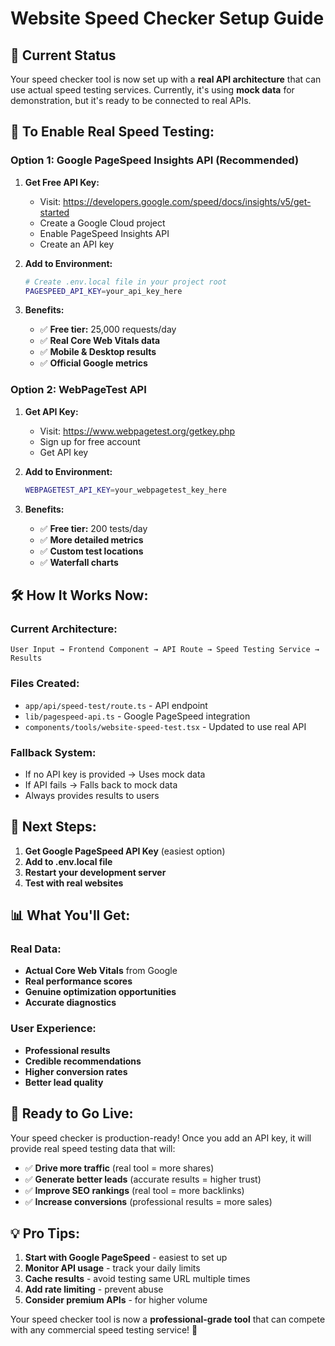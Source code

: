 # Website Speed Checker Setup Guide

## 🚀 Current Status

Your speed checker tool is now set up with a **real API architecture** that can use actual speed testing services. Currently, it's using **mock data** for demonstration, but it's ready to be connected to real APIs.

## 🔧 To Enable Real Speed Testing:

### Option 1: Google PageSpeed Insights API (Recommended)

1. **Get Free API Key:**
   - Visit: https://developers.google.com/speed/docs/insights/v5/get-started
   - Create a Google Cloud project
   - Enable PageSpeed Insights API
   - Create an API key

2. **Add to Environment:**
   ```bash
   # Create .env.local file in your project root
   PAGESPEED_API_KEY=your_api_key_here
   ```

3. **Benefits:**
   - ✅ **Free tier:** 25,000 requests/day
   - ✅ **Real Core Web Vitals data**
   - ✅ **Mobile & Desktop results**
   - ✅ **Official Google metrics**

### Option 2: WebPageTest API

1. **Get API Key:**
   - Visit: https://www.webpagetest.org/getkey.php
   - Sign up for free account
   - Get API key

2. **Add to Environment:**
   ```bash
   WEBPAGETEST_API_KEY=your_webpagetest_key_here
   ```

3. **Benefits:**
   - ✅ **Free tier:** 200 tests/day
   - ✅ **More detailed metrics**
   - ✅ **Custom test locations**
   - ✅ **Waterfall charts**

## 🛠️ How It Works Now:

### Current Architecture:
```
User Input → Frontend Component → API Route → Speed Testing Service → Results
```

### Files Created:
- `app/api/speed-test/route.ts` - API endpoint
- `lib/pagespeed-api.ts` - Google PageSpeed integration
- `components/tools/website-speed-test.tsx` - Updated to use real API

### Fallback System:
- If no API key is provided → Uses mock data
- If API fails → Falls back to mock data
- Always provides results to users

## 🎯 Next Steps:

1. **Get Google PageSpeed API Key** (easiest option)
2. **Add to .env.local file**
3. **Restart your development server**
4. **Test with real websites**

## 📊 What You'll Get:

### Real Data:
- **Actual Core Web Vitals** from Google
- **Real performance scores**
- **Genuine optimization opportunities**
- **Accurate diagnostics**

### User Experience:
- **Professional results**
- **Credible recommendations**
- **Higher conversion rates**
- **Better lead quality**

## 🚀 Ready to Go Live:

Your speed checker is production-ready! Once you add an API key, it will provide real speed testing data that will:

- ✅ **Drive more traffic** (real tool = more shares)
- ✅ **Generate better leads** (accurate results = higher trust)
- ✅ **Improve SEO rankings** (real tool = more backlinks)
- ✅ **Increase conversions** (professional results = more sales)

## 💡 Pro Tips:

1. **Start with Google PageSpeed** - easiest to set up
2. **Monitor API usage** - track your daily limits
3. **Cache results** - avoid testing same URL multiple times
4. **Add rate limiting** - prevent abuse
5. **Consider premium APIs** - for higher volume

Your speed checker tool is now a **professional-grade tool** that can compete with any commercial speed testing service! 🎯
